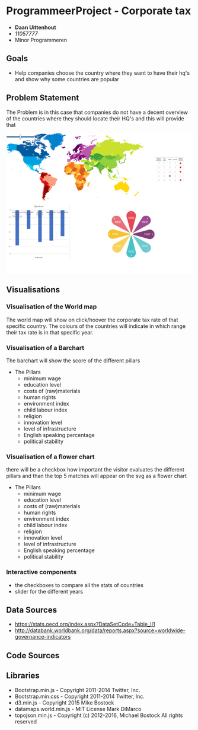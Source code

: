 # ProgrammeerProject - Corporate tax
-  **Daan Uittenhout**
-  *11057777*
-  Minor Programmeren

## Goals
- Help companies choose the country where they want to have their hq's and show why some countries are popular
## Problem Statement
The Problem is in this case that companies do not have a decent overview of the countries where they should locate their HQ's and this will provide that

![](doc/sketchlayout.png)


## Visualisations
### Visualisation of the World map
The world map will show on click/hoover the corporate tax rate of that specific country. The colours of the countries will indicate in which range their tax rate is in that specific year.
### Visualisation of a Barchart
The barchart will show the score of the different pillars
- The Pillars
  * minimum wage
  * education level
  * costs of (raw)materials
  * human rights
  * environment index
  * child labour index
  * religion
  * innovation level
  * level of infrastructure
  * English speaking percentage
  * political stability

### Visualisation of a flower chart
there will be a checkbox how important the visitor evaluates the different pillars and than the top 5 matches will appear on the svg as a flower chart
- The Pillars
  * minimum wage
  * education level
  * costs of (raw)materials
  * human rights
  * environment index
  * child labour index
  * religion
  * innovation level
  * level of infrastructure
  * English speaking percentage
  * political stability



### Interactive components
* the checkboxes to compare all the stats of countries
* slider for the different years

## Data Sources
- https://stats.oecd.org/index.aspx?DataSetCode=Table_II1
- http://databank.worldbank.org/data/reports.aspx?source=worldwide-governance-indicators
## Code Sources

## Libraries
* Bootstrap.min.js - Copyright 2011-2014 Twitter, Inc.
* Bootstrap.min.css - Copyright 2011-2014 Twitter, Inc.
* d3.min.js - Copyright 2015 Mike Bostock
* datamaps.world.min.js - MIT License Mark DiMarco
* topojson.min.js - Copyright (c) 2012-2016, Michael Bostock All rights reserved

